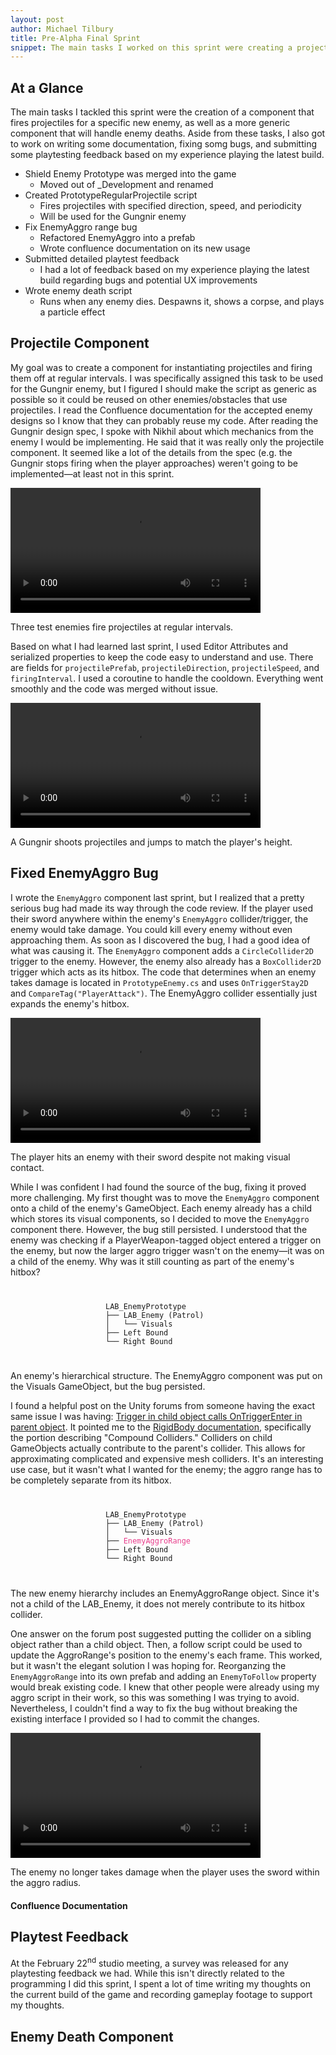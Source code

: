 ```yaml
---
layout: post
author: Michael Tilbury
title: Pre-Alpha Final Sprint
snippet: The main tasks I worked on this sprint were creating a projectile component for the Gungnir enemy and writing a component to handle enemy death. I also fixed a few bugs that popped up from my work last sprint, wrote documentation for the EnemyAggro script, and got to do some thorough playtesting.
---
```

## At a Glance
The main tasks I tackled this sprint were the creation of a component that fires projectiles for a specific new enemy, as well as a more generic component that will handle enemy deaths. Aside from these tasks, I also got to work on writing some documentation, fixing somg bugs, and submitting some playtesting feedback based on my experience playing the latest build.
* Shield Enemy Prototype was merged into the game
  * Moved out of _Development and renamed
* Created PrototypeRegularProjectile script
  * Fires projectiles with specified direction, speed, and periodicity
  * Will be used for the Gungnir enemy
* Fix EnemyAggro range bug
  * Refactored EnemyAggro into a prefab
  * Wrote confluence documentation on its new usage
* Submitted detailed playtest feedback
  * I had a lot of feedback based on my experience playing the latest build regarding bugs and potential UX improvements
* Wrote enemy death script
  * Runs when any enemy dies. Despawns it, shows a corpse, and plays a particle effect

## Projectile Component
My goal was to create a component for instantiating projectiles and firing them off at regular intervals. I was specifically assigned this task to be used for the Gungnir enemy, but I figured I should make the script as generic as possible so it could be reused on other enemies/obstacles that use projectiles. I read the Confluence documentation for the accepted enemy designs so I know that they can probably reuse my code. After reading the Gungnir design spec, I spoke with Nikhil about which mechanics from the enemy I would be implementing. He said that it was really only the projectile component. It seemed like a lot of the details from the spec (e.g. the Gungnir stops firing when the player approaches) weren't going to be implemented—at least not in this sprint.

<div class="image-container text-center">
<video width="400" style="margin: none" alt="Three enemies shooting basic projectiles at regular intervals." loop autoplay>
  <source src="/assets/images/preAlphaFinal/HorizontalProjectiles.mp4" type="video/mp4">
</video>
<p class="figure-caption">Three test enemies fire projectiles at regular intervals.</p>
</div>

Based on what I had learned last sprint, I used Editor Attributes and serialized properties to keep the code easy to understand and use. There are fields for `projectilePrefab`, `projectileDirection`, `projectileSpeed`, and `firingInterval`. I used a coroutine to handle the cooldown. Everything went smoothly and the code was merged without issue.

<div class="image-container text-center">
<video width="400" style="margin: none" alt="A Gungnir fires projectiles and jumps to match the player's height." loop autoplay>
  <source src="/assets/images/preAlphaFinal/Gungnir.mp4" type="video/mp4">
</video>
<p class="figure-caption">A Gungnir shoots projectiles and jumps to match the player's height.</p>
</div>

## Fixed EnemyAggro Bug
I wrote the `EnemyAggro` component last sprint, but I realized that a pretty serious bug had made its way through the code review. If the player used their sword anywhere within the enemy's `EnemyAggro` collider/trigger, the enemy would take damage. You could kill every enemy without even approaching them. As soon as I discovered the bug, I had a good idea of what was causing it. The `EnemyAggro` component adds a `CircleCollider2D` trigger to the enemy. However, the enemy also already has a `BoxCollider2D` trigger which acts as its hitbox. The code that determines when an enemy takes damage is located in `PrototypeEnemy.cs` and uses `OnTriggerStay2D` and `CompareTag("PlayerAttack")`. The EnemyAggro collider essentially just expands the enemy's hitbox.

<div class="image-container text-center">
<video width="400" style="margin: none" alt="The player hits an enemy with their sword despite not making visual contact." loop autoplay>
  <source src="/assets/images/preAlphaFinal/AggroBug.mp4" type="video/mp4">
</video>
<p class="figure-caption">The player hits an enemy with their sword despite not making visual contact.</p>
</div>

While I was confident I had found the source of the bug, fixing it proved more challenging. My first thought was to move the `EnemyAggro` component onto a child of the enemy's GameObject. Each enemy already has a child which stores its visual components, so I decided to move the `EnemyAggro` component there. However, the bug still persisted. I understood that the enemy was checking if a PlayerWeapon-tagged object entered a trigger on the enemy, but now the larger aggro trigger wasn't on the enemy—it was on a child of the enemy. Why was it still counting as part of the enemy's hitbox?
<div>
<code class="highlight" style="margin-left: auto; margin-right: auto; width: 200px; display: block">
<pre>
LAB_EnemyPrototype
├── LAB_Enemy (Patrol)
│   └── Visuals
├── Left Bound
└── Right Bound
</pre>
</code>
<p class="figure-caption text-center" style="max-width: 600px; margin-left: auto; margin-right: auto">An enemy's hierarchical structure. The EnemyAggro component was put on the Visuals GameObject, but the bug persisted.</p>
</div>

I found a helpful post on the Unity forums from someone having the exact same issue I was having: [Trigger in child object calls OnTriggerEnter in parent object](https://answers.unity.com/questions/410711/trigger-in-child-object-calls-ontriggerenter-in-pa.html). It pointed me to the [RigidBody documentation](https://docs.unity3d.com/Manual/class-Rigidbody.html), specifically the portion describing "Compound Colliders." Colliders on child GameObjects actually contribute to the parent's collider. This allows for approximating complicated and expensive mesh colliders. It's an interesting use case, but it wasn't what I wanted for the enemy; the aggro range has to be completely separate from its hitbox. 

<div>
<code class="highlight" style="margin-left: auto; margin-right: auto; width: 200px; display: block">
<pre>
LAB_EnemyPrototype
├── LAB_Enemy (Patrol)
│   └── Visuals
├── <span style="color: #e83e8c">EnemyAggroRange</span>
├── Left Bound
└── Right Bound
</pre>
</code>
<p class="figure-caption text-center" style="max-width: 600px; margin-left: auto; margin-right: auto">The new enemy hierarchy includes an EnemyAggroRange object. Since it's not a child of the LAB_Enemy, it does not merely contribute to its hitbox collider.</p>
</div>

One answer on the forum post suggested putting the collider on a sibling object rather than a child object. Then, a follow script could be used to update the AggroRange's position to the enemy's each frame. This worked, but it wasn't the elegant solution I was hoping for. Reorganzing the `EnemyAggroRange` into its own prefab and adding an `EnemyToFollow` property would break existing code. I knew that other people were already using my aggro script in their work, so this was something I was trying to avoid. Nevertheless, I couldn't find a way to fix the bug without breaking the existing interface I provided so I had to commit the changes.

<div class="image-container text-center">
<video width="400" style="margin: none" alt="The player swings their sword within the enemy's aggro radius, but they do not take damage." loop autoplay>
  <source src="/assets/images/preAlphaFinal/AggroFix.mp4" type="video/mp4">
</video>
<p class="figure-caption">The enemy no longer takes damage when the player uses the sword within the aggro radius.</p>
</div>

#### Confluence Documentation

## Playtest Feedback
At the February 22<sup>nd</sup> studio meeting, a survey was released for any playtesting feedback we had. While this isn't directly related to the programming I did this sprint, I spent a lot of time writing my thoughts on the current build of the game and recording gameplay footage to support my thoughts. 

## Enemy Death Component